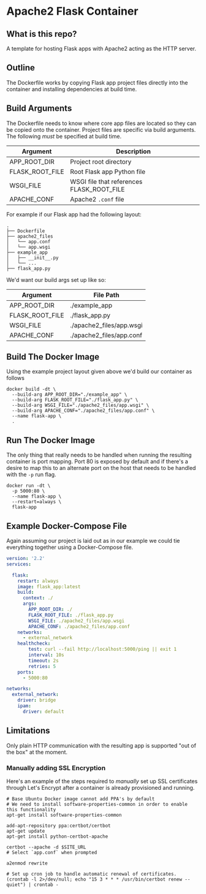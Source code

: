 # Apache2 Flask Container

## What is this repo?

A template for hosting Flask apps with Apache2 acting as the HTTP server.

## Outline

The Dockerfile works by copying Flask app project files directly into the
container and installing dependencies at build time.

## Build Arguments

The Dockerfile needs to know where core app files are located so they can be
copied onto the container. Project files are specific via build arguments. The
following *must* be specified at build time.

| Argument        | Description                               |
|-----------------|-------------------------------------------|
| APP_ROOT_DIR    | Project root directory                    |
| FLASK_ROOT_FILE | Root Flask app Python file                |
| WSGI_FILE       | WSGI file that references FLASK_ROOT_FILE |
| APACHE_CONF     | Apache2 `.conf` file                       |

For example if our Flask app had the following layout:

```shell
.
├── Dockerfile
├── apache2_files
│   └── app.conf
│   └── app.wsgi
├── example_app
│   ├── __init__.py
│   └── ...
├── flask_app.py
```

We'd want our build args set up like so:

| Argument        | File Path                |
|-----------------|--------------------------|
| APP_ROOT_DIR    | ./example_app            |
| FLASK_ROOT_FILE | ./flask_app.py           |
| WSGI_FILE       | ./apache2_files/app.wsgi |
| APACHE_CONF     | ./apache2_files/app.conf |

## Build The Docker Image

Using the example project layout given above we'd build our container
as follows

``` shell
docker build -dt \
  --build-arg APP_ROOT_DIR="./example_app" \
  --build-arg FLASK_ROOT_FILE="./flask_app.py" \
  --build-arg WSGI_FILE="./apache2_files/app.wsgi" \
  --build-arg APACHE_CONF="./apache2_files/app.conf" \
  --name flask-app \
  .
```

## Run The Docker Image

The only thing that really needs to be handled when running the resulting container is port
mapping. Port 80 is exposed by default and if there's a desire to map this to an
alternate port on the host that needs to be handled with the `-p` run flag.

``` shell
docker run -dt \
  -p 5000:80 \
  --name flask-app \
  --restart=always \
  flask-app
```

## Example Docker-Compose File

Again assuming our project is laid out as in our example we could tie everything
together using a Docker-Compose file.

```yaml
version: '2.2'
services:

  flask:
    restart: always
    image: flask_app:latest
    build:
      context: ./
      args:
        APP_ROOT_DIR: ./
        FLASK_ROOT_FILE: ./flask_app.py
        WSGI_FILE: ./apache2_files/app.wsgi
        APACHE_CONF: ./apache2_files/app.conf
    networks:
      - external_network
    healthcheck:
        test: curl --fail http://localhost:5000/ping || exit 1
        interval: 10s
        timeout: 2s
        retries: 5
    ports:
      - 5000:80

networks:
  external_network:
    driver: bridge
    ipam:
      driver: default

```

## Limitations

Only plain HTTP communication with the resulting app is supported "out of the box"
at the moment.

### Manually adding SSL Encryption

Here's an example of the steps required to _manually_ set up SSL certificates
through Let's Encrypt after a container is already provisioned and running.

``` shell
# Base Ubuntu Docker image cannot add PPA's by default
# We need to install software-properties-common in order to enable this functionality
apt-get install software-properties-common

add-apt-repository ppa:certbot/certbot
apt-get update
apt-get install python-certbot-apache

certbot --apache -d $SITE_URL
# Select `app.conf` when prompted

a2enmod rewrite

# Set up cron job to handle automatic renewal of certificates.
(crontab -l 2>/dev/null; echo "15 3 * * * /usr/bin/certbot renew --quiet") | crontab -
```
